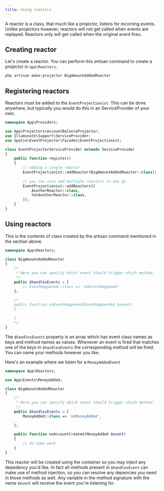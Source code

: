 ```yaml
---
title: Using reactors
---
```


A reactor is a class, that much like a projector, listens for incoming events. Unlike projectors however, reactors will not get called when events are replayed. Reactors only will get called when the original event fires.

## Creating reactor

Let's create a reactor. You can perform this artisan command to create a projector in `app\Reactors`.

```php
php artisan make:projector BigAmountAddedReactor
```

## Registering reactors

Reactors must be added to the `EventProjectionist`. This can be done anywhere, but typically you would do this in an ServiceProvider of your own.

```php
namespace App\Providers;

use App\Projectors\AccountBalanceProjector;
use Illuminate\Support\ServiceProvider;
use Spatie\EventProjector\Facades\EventProjectionist;

class EventProjectorServiceProvider extends ServiceProvider
{
    public function register()
    {
        // adding a single reactor
        EventProjectionist::addReactor(BigAmountAddedReactor::class);
        
        // you can also add multiple reactors in one go
        EventProjectionist::addReactors([
            AnotherReactor::class,
            YetAnotherReactor::class,
        ]);
    }
}
```

## Using reactors

This is the contents of class created by the artisan command mentioned in the section above.

```php
namespace App\Reactors;

class BigAmountAddedReactor
{
    /*
     * Here you can specify which event should trigger which method.
     */
    public $handlesEvents = [
        // EventHappened::class => 'onEventHappened',
    ];

    /*
    public function onEventHappened(EventHappended $event)
    {

    }
    */
}
```

The `$handlesEvents` property is an array which has event class names as keys and method names as values. Whenever an event is fired that matches one of the keys in `$handlesEvents` the corresponding method will be fired. You can name your methods however you like.

Here's an example where we listen for a `MoneyAddedEvent`

```php
namespace App\Reactors;

use App\Events\MoneyAdded;

class BigAmountAddedReactor
{    
    /*
     * Here you can specify which event should trigger which method.
     */
    public $handlesEvents = [
        MoneyAdded::class => 'onMoneyAdded',
      
    ];

    public function onAccountCreated(MoneyAdded $event)
    {
        // do some work
    }
}
```

This reactor will be created using the container so you may inject any depedency you'd like. In fact all methods present in `$handlesEvent` can make use of method injection, so you can resolve any depencies you need in those methods as well. Any variable in the method signature with the name `$event` will receive the event you're listening for.
